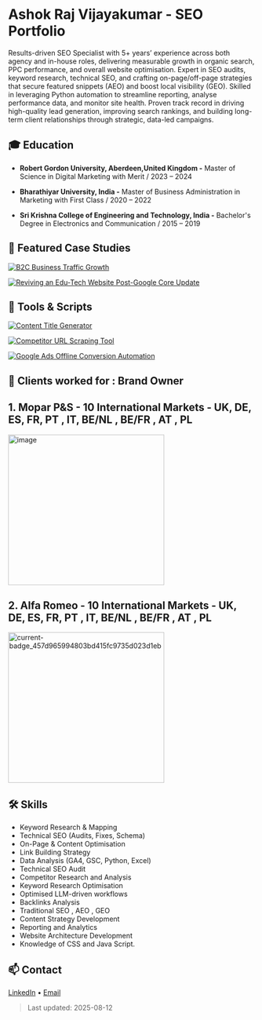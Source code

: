 # Ashok Raj Vijayakumar - SEO Portfolio

Results-driven SEO Specialist with 5+ years’ experience across both agency and in-house roles, delivering measurable growth in organic search, PPC performance, and overall website optimisation. Expert in SEO audits, keyword research, technical SEO, and crafting on-page/off-page strategies that secure featured snippets (AEO) and boost local visibility (GEO). Skilled in leveraging Python automation to streamline reporting, analyse performance data, and monitor site health. Proven track record in driving high-quality lead generation, improving search rankings, and building long-term client relationships through strategic, data-led campaigns.

## 🎓 Education
- **Robert Gordon University, Aberdeen,United Kingdom -**
  Master of Science in Digital Marketing with Merit /
  2023 – 2024

- **Bharathiyar University, India -**
  Master of Business Administration in Marketing with First Class /
  2020 – 2022 

- **Sri Krishna College of Engineering and Technology, India -**
  Bachelor's Degree in Electronics and Communication /
  2015 – 2019

## 📂 Featured Case Studies

[![B2C Business Traffic Growth](https://img.shields.io/badge/B2C%20Business%20Traffic%20Growth-0073e6?style=for-the-badge&logo=googleanalytics&logoColor=white)](case-studies/b2b-saas/README.md)

[![Reviving an Edu-Tech Website Post-Google Core Update](https://img.shields.io/badge/Reviving%20an%20Edu--Tech%20Website%20Post--Google%20Core%20Update-28a745?style=for-the-badge&logo=googlesearchconsole&logoColor=white)](case-studies/local-service/README.md)

## 🧰 Tools & Scripts

[![Content Title Generator](https://img.shields.io/badge/-CONTENT%20TITLE%20GENERATOR-007ACC?style=for-the-badge&logo=minds&logoColor=white)](tools-and-scripts/content-title-generator.md)  

[![Competitor URL Scraping Tool](https://img.shields.io/badge/-COMPETITOR%20URL%20SCRAPING%20TOOL-4CAF50?style=for-the-badge&logo=minds&logoColor=white)](tools-and-scripts/competitor-scraping-tool.md)  

[![Google Ads Offline Conversion Automation](https://img.shields.io/badge/-GOOGLE%20ADS%20OFFLINE%20CONVERSION%20AUTOMATION-FF5722?style=for-the-badge&logo=appveyor&logoColor=white)](tools-and-scripts/offline_conversion.md)

## 💼 Clients worked for : Brand Owner

## 1. Mopar P&S - 10 International Markets - UK, DE, ES, FR, PT , IT, BE/NL , BE/FR , AT , PL

<img width="318" height="307" alt="image" src="https://github.com/user-attachments/assets/4bd2de1e-eb10-4a0d-b742-4bdae6838be0" />

## 2. Alfa Romeo - 10 International Markets - UK, DE, ES, FR, PT , IT, BE/NL , BE/FR , AT , PL

<img width="318" height="307" alt="current-badge_457d965994803bd415fc9735d023d1eb" src="https://github.com/user-attachments/assets/3225d6a9-eca6-4665-887b-dba708172e98" />

## 🛠 Skills
- Keyword Research & Mapping
- Technical SEO (Audits, Fixes, Schema)
- On-Page & Content Optimisation
- Link Building Strategy
- Data Analysis (GA4, GSC, Python, Excel)
- Technical SEO Audit
- Competitor Research and Analysis
- Keyword Research Optimisation
- Optimised LLM-driven workflows
- Backlinks Analysis
- Traditional SEO , AEO , GEO
- Content Strategy Development
- Reporting and Analytics
- Website Architecture Development
- Knowledge of CSS and Java Script.

## 📫 Contact
[LinkedIn](https://www.linkedin.com/in/ashok-raj-v-/) • [Email](mailto:ashyvc@gmail.com)

> Last updated: 2025-08-12
